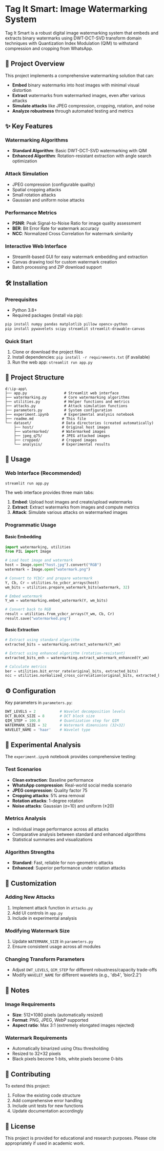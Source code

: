 # Tag It Smart: Image Watermarking System

Tag It Smart is a robust digital image watermarking system that embeds and extracts binary watermarks using DWT-DCT-SVD transform domain techniques with Quantization Index Modulation (QIM) to withstand compression and cropping from WhatsApp.

## 🎯 Project Overview

This project implements a comprehensive watermarking solution that can:
- **Embed** binary watermarks into host images with minimal visual distortion
- **Extract** watermarks from watermarked images, even after various attacks
- **Simulate attacks** like JPEG compression, cropping, rotation, and noise
- **Analyze robustness** through automated testing and metrics

## ✨ Key Features

### Watermarking Algorithms
- **Standard Algorithm**: Basic DWT-DCT-SVD watermarking with QIM
- **Enhanced Algorithm**: Rotation-resistant extraction with angle search optimization

### Attack Simulation
- JPEG compression (configurable quality)
- Spatial cropping attacks
- Small rotation attacks
- Gaussian and uniform noise attacks

### Performance Metrics
- **PSNR**: Peak Signal-to-Noise Ratio for image quality assessment
- **BER**: Bit Error Rate for watermark accuracy
- **NCC**: Normalized Cross Correlation for watermark similarity

### Interactive Web Interface
- Streamlit-based GUI for easy watermark embedding and extraction
- Canvas drawing tool for custom watermark creation
- Batch processing and ZIP download support

## 🛠️ Installation

### Prerequisites
- Python 3.8+
- Required packages (install via pip):

```bash
pip install numpy pandas matplotlib pillow opencv-python
pip install pywavelets scipy streamlit streamlit-drawable-canvas
```

### Quick Start
1. Clone or download the project files
2. Install dependencies: `pip install -r requirements.txt` (if available)
3. Run the web app: `streamlit run app.py`

## 📁 Project Structure

```
d:\ip-app\
├── app.py                 # Streamlit web interface
├── watermarking.py        # Core watermarking algorithms
├── utilities.py           # Helper functions and metrics
├── attacks.py             # Attack simulation functions
├── parameters.py          # System configuration
├── experiment.ipynb       # Experimental analysis notebook
├── readme.md             # This file
└── dataset/              # Data directories (created automatically)
    ├── host/             # Original host images
    ├── watermarked/      # Watermarked images
    ├── jpeg_q75/         # JPEG attacked images
    ├── cropped/          # Cropped images
    └── analysis/         # Experimental results
```

## 🚀 Usage

### Web Interface (Recommended)
```bash
streamlit run app.py
```

The web interface provides three main tabs:
1. **Embed**: Upload host images and create/upload watermarks
2. **Extract**: Extract watermarks from images and compute metrics
3. **Attack**: Simulate various attacks on watermarked images

### Programmatic Usage

#### Basic Embedding
```python
import watermarking, utilities
from PIL import Image

# Load host image and watermark
host = Image.open("host.jpg").convert("RGB")
watermark = Image.open("watermark.png")

# Convert to YCbCr and prepare watermark
Y, Cb, Cr = utilities.to_ycbcr_arrays(host)
wm_bits = utilities.prepare_watermark_bits(watermark, 32)

# Embed watermark
Y_wm = watermarking.embed_watermark(Y, wm_bits)

# Convert back to RGB
result = utilities.from_ycbcr_arrays(Y_wm, Cb, Cr)
result.save("watermarked.png")
```

#### Basic Extraction
```python
# Extract using standard algorithm
extracted_bits = watermarking.extract_watermark(Y_wm)

# Extract using enhanced algorithm (rotation-resistant)
extracted_bits_enh = watermarking.extract_watermark_enhanced(Y_wm)

# Calculate metrics
ber = utilities.bit_error_rate(original_bits, extracted_bits)
ncc = utilities.normalized_cross_correlation(original_bits, extracted_bits)
```

## ⚙️ Configuration

Key parameters in `parameters.py`:

```python
DWT_LEVELS = 2           # Wavelet decomposition levels
DCT_BLOCK_SIZE = 8       # DCT block size
QIM_STEP = 100.0         # Quantization step for QIM
WATERMARK_SIZE = 32      # Watermark dimensions (32×32)
WAVELET_NAME = 'haar'    # Wavelet type
```

## 🔬 Experimental Analysis

The `experiment.ipynb` notebook provides comprehensive testing:

### Test Scenarios
- **Clean extraction**: Baseline performance
- **WhatsApp compression**: Real-world social media scenario
- **JPEG compression**: Quality factor 75
- **Cropping attacks**: 5% area removal
- **Rotation attacks**: 1-degree rotation
- **Noise attacks**: Gaussian (σ=10) and uniform (±20)

### Metrics Analysis
- Individual image performance across all attacks
- Comparative analysis between standard and enhanced algorithms
- Statistical summaries and visualizations

### Algorithm Strengths
- **Standard**: Fast, reliable for non-geometric attacks
- **Enhanced**: Superior performance under rotation attacks

## 🔧 Customization

### Adding New Attacks
1. Implement attack function in `attacks.py`
2. Add UI controls in `app.py`
3. Include in experimental analysis

### Modifying Watermark Size
1. Update `WATERMARK_SIZE` in `parameters.py`
2. Ensure consistent usage across all modules

### Changing Transform Parameters
- Adjust `DWT_LEVELS`, `QIM_STEP` for different robustness/capacity trade-offs
- Modify `WAVELET_NAME` for different wavelets (e.g., 'db4', 'bior2.2')

## 📝 Notes

### Image Requirements
- **Size**: 512×1080 pixels (automatically resized)
- **Format**: PNG, JPEG, WebP supported
- **Aspect ratio**: Max 3:1 (extremely elongated images rejected)

### Watermark Requirements
- Automatically binarized using Otsu thresholding
- Resized to 32×32 pixels
- Black pixels become 1-bits, white pixels become 0-bits

## 🤝 Contributing

To extend this project:
1. Follow the existing code structure
2. Add comprehensive error handling
3. Include unit tests for new functions
4. Update documentation accordingly

## 📄 License

This project is provided for educational and research purposes. Please cite appropriately if used in academic work.

